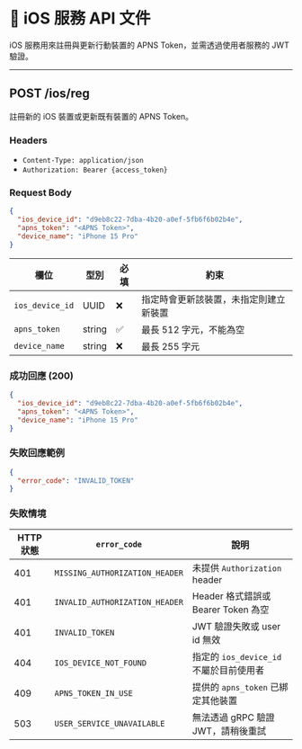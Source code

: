 # 📱 iOS 服務 API 文件

iOS 服務用來註冊與更新行動裝置的 APNS Token，並需透過使用者服務的 JWT 驗證。

---

## POST /ios/reg
註冊新的 iOS 裝置或更新既有裝置的 APNS Token。

### Headers
- `Content-Type: application/json`
- `Authorization: Bearer {access_token}`

### Request Body
```json
{
  "ios_device_id": "d9eb8c22-7dba-4b20-a0ef-5fb6f6b02b4e",
  "apns_token": "<APNS Token>",
  "device_name": "iPhone 15 Pro"
}
```

| 欄位 | 型別 | 必填 | 約束 |
|------|------|------|------|
| `ios_device_id` | UUID | ❌ | 指定時會更新該裝置，未指定則建立新裝置 |
| `apns_token` | string | ✅ | 最長 512 字元，不能為空 |
| `device_name` | string | ❌ | 最長 255 字元 |

### 成功回應 (200)
```json
{
  "ios_device_id": "d9eb8c22-7dba-4b20-a0ef-5fb6f6b02b4e",
  "apns_token": "<APNS Token>",
  "device_name": "iPhone 15 Pro"
}
```

### 失敗回應範例
```json
{
  "error_code": "INVALID_TOKEN"
}
```

### 失敗情境
| HTTP 狀態 | `error_code` | 說明 |
|-----------|--------------|------|
| 401 | `MISSING_AUTHORIZATION_HEADER` | 未提供 `Authorization` header |
| 401 | `INVALID_AUTHORIZATION_HEADER` | Header 格式錯誤或 Bearer Token 為空 |
| 401 | `INVALID_TOKEN` | JWT 驗證失敗或 user id 無效 |
| 404 | `IOS_DEVICE_NOT_FOUND` | 指定的 `ios_device_id` 不屬於目前使用者 |
| 409 | `APNS_TOKEN_IN_USE` | 提供的 `apns_token` 已綁定其他裝置 |
| 503 | `USER_SERVICE_UNAVAILABLE` | 無法透過 gRPC 驗證 JWT，請稍後重試 |
